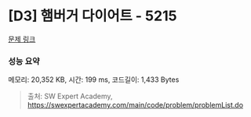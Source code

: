 # [D3] 햄버거 다이어트 - 5215 

[문제 링크](https://swexpertacademy.com/main/code/problem/problemDetail.do?contestProbId=AWT-lPB6dHUDFAVT) 

### 성능 요약

메모리: 20,352 KB, 시간: 199 ms, 코드길이: 1,433 Bytes



> 출처: SW Expert Academy, https://swexpertacademy.com/main/code/problem/problemList.do